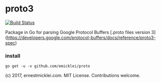 # proto3

[![Build Status](https://travis-ci.org/emicklei/proto3.png)](https://travis-ci.org/emicklei/proto3)

Package in Go for parsing Google Protocol Buffers [.proto files version 3] (https://developers.google.com/protocol-buffers/docs/reference/proto3-spec)

### install

    go get -u -v github.com/emicklei/proto

(c) 2017, ernestmicklei.com.  MIT License. Contributions welcome.